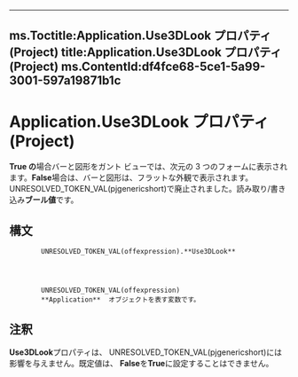 

---
ms.Toctitle:Application.Use3DLook プロパティ (Project)
title:Application.Use3DLook プロパティ (Project)
ms.ContentId:df4fce68-5ce1-5a99-3001-597a19871b1c
---
# Application.Use3DLook プロパティ (Project)




**True の**場合バーと図形をガント ビューでは、次元の 3 つのフォームに表示されます。**False**場合は、バーと図形は、フラットな外観で表示されます。UNRESOLVED_TOKEN_VAL(pjgenericshort)で廃止されました。読み取り/書き込み**ブール値**です。

## 構文

            UNRESOLVED_TOKEN_VAL(offexpression).**Use3DLook**




            UNRESOLVED_TOKEN_VAL(offexpression)
            **Application**  オブジェクトを表す変数です。



## 注釈
**Use3DLook**プロパティは、 UNRESOLVED_TOKEN_VAL(pjgenericshort)には影響を与えません。既定値は、 **False**を**True**に設定することはできません。




